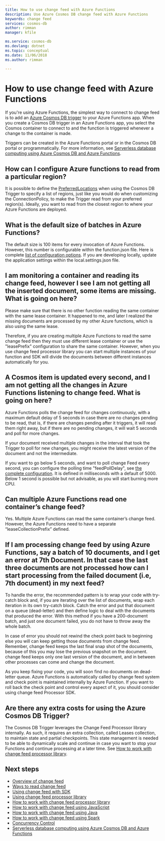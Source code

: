 ```yaml
---
title: How to use change feed with Azure Functions
description: Use Azure Cosmos DB change feed with Azure Functions 
keywords: change feed
services: cosmos-db
author: rimman
manager: kfile

ms.service: cosmos-db
ms.devlang: dotnet
ms.topic: conceptual
ms.date: 11/06/2018
ms.author: rimman

---
```

# How to use change feed with Azure Functions

If you're using Azure Functions, the simplest way to connect to change feed is to add an [Azure Cosmos DB trigger](https://docs.microsoft.com/azure/azure-functions/functions-bindings-cosmosdb-v2#trigger) to your Azure Functions app. When you create a Cosmos DB trigger in an Azure Functions app, you select the Cosmos container to connect to and the function is triggered whenever a change to the container is made.

Triggers can be created in the Azure Functions portal or in the Cosmos DB portal or programmatically. For more information, see [Serverless database computing using Azure Cosmos DB and Azure Functions](https://docs.microsoft.com/en-us/azure/cosmos-db/serverless-computing-database).

## How can I configure Azure functions to read from a particular region?

It is possible to define the [PreferredLocations](https://docs.microsoft.com/dotnet/api/microsoft.azure.documents.client.connectionpolicy.preferredlocations?view=azure-dotnet#Microsoft_Azure_Documents_Client_ConnectionPolicy_PreferredLocations) when using the Cosmos DB Trigger to specify a list of regions, just like you would do when customizing the ConnectionPolicy, to make the Trigger read from your preferred region(s). Ideally, you want to read from the closest region to where your Azure Functions are deployed.

## What is the default size of batches in Azure Functions?

The default size is 100 items for every invocation of Azure Functions. However, this number is configurable within the function.json file. Here is complete [list of configuration options](https://docs.microsoft.com/azure/azure-functions/functions-bindings-cosmosdb-v2#trigger---configuration). If you are developing locally, update the application settings within the local.settings.json file.

## I am monitoring a container and reading its change feed, however I see I am not getting all the inserted document, some items are missing. What is going on here?

Please make sure that there is no other function reading the same container with the same lease container. It happened to me, and later I realized the missing documents are processed by my other Azure functions, which is also using the same lease.

Therefore, if you are creating multiple Azure Functions to read the same change feed then they must use different lease container or use the "leasePrefix" configuration to share the same container. However, when you use change feed processor library you can start multiple instances of your function and SDK will divide the documents between different instances automatically for you.

## A Cosmos item is updated every second, and I am not getting all the changes in Azure Functions listening to change feed. What is going on here?

Azure Functions polls the change feed for changes continuously, with a maximum default delay of 5 seconds in case there are no changes pending to be read, that is, if there are changes pending after it triggers, it will read them right away, but if there are no pending changes, it will wait 5 seconds and poll for more changes.

If your document received multiple changes in the interval that took the Trigger to poll for new changes, you might receive the latest version of the document and not the intermediate.

If you want to go below 5 seconds, and want to poll change Feed every second, you can configure the polling time "feedPollDelay", see [the complete configuration](https://docs.microsoft.com/dotnet/api/microsoft.azure.documents.client.connectionpolicy.preferredlocations?view=azure-dotnet#Microsoft_Azure_Documents_Client_ConnectionPolicy_PreferredLocations). It is defined in milliseconds with a default of 5000. Below 1 second is possible but not advisable, as you will start burning more CPU.

## Can multiple Azure Functions read one container’s change feed?

Yes. Multiple Azure Functions can read the same container’s change feed. However, the Azure Functions need to have a separate “leaseCollectionPrefix” defined.

## If I am processing change feed by using Azure Functions, say a batch of 10 documents, and I get an error at 7th Document. In that case the last three documents are not processed how can I start processing from the failed document (i.e, 7th document) in my next feed?

To handle the error, the recommended pattern is to wrap your code with try-catch block and, if you are iterating over the list of documents, wrap each iteration in its own try-catch block. Catch the error and put that document on a queue (dead-letter) and then define logic to deal with the documents that produced the error. With this method if you have a 200-document batch, and just one document failed, you do not have to throw away the whole batch.

In case of error you should not rewind the check point back to beginning else you will can keep getting those documents from change feed. Remember, change feed keeps the last final snap shot of the documents, because of this you may lose the previous snapshot on the document. change feed keeps only one last version of the document, and in between other processes can come and change the document.

As you keep fixing your code, you will soon find no documents on dead-letter queue. Azure Functions is automatically called by change feed system and check point is maintained internally by Azure Function. If you want to roll back the check point and control every aspect of it, you should consider using change feed Processor SDK.

## Are there any extra costs for using the Azure Cosmos DB Trigger?

The Cosmos DB Trigger leverages the Change Feed Processor library internally. As such, it requires an extra collection, called Leases collection, to maintain state and partial checkpoints. This state management is needed to be able to dynamically scale and continue in case you want to stop your Functions and continue processing at a later time. See [How to work with change feed processor library](change-feed-processor.md).




## Next steps

* [Overview of change feed](change-feed.md)
* [Ways to read change feed](change-feed-reading.md)
* [Using change feed with SDK](TBD)
* [Using change feed processor library](change-feed-processor.md)
* [How to work with change feed processor library](TBD)
* [How to work with change feed using JavaScript](TBD)
* [How to work with change feed using Java](TBD)
* [How to work with change feed using Spark](TBD)
* [Concurrency Control](TBD)
* [Serverless database computing using Azure Cosmos DB and Azure Functions](https://docs.microsoft.com/en-us/azure/cosmos-db/serverless-computing-database)